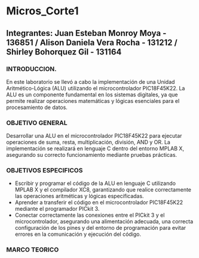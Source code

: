 # Micros_Corte1
## Integrantes: Juan Esteban Monroy Moya - 136851 / Alison Daniela Vera Rocha - 131212 / Shirley Bohorquez Gil - 131164
### INTRODUCCION.
En este laboratorio se llevó a cabo la implementación de una Unidad Aritmético-Lógica (ALU) utilizando el microcontrolador PIC18F45K22. La ALU es un componente fundamental en los sistemas digitales, ya que permite realizar operaciones matemáticas y lógicas esenciales para el procesamiento de datos.

### OBJETIVO GENERAL
Desarrollar una ALU en el microcontrolador PIC18F45K22 para ejecutar operaciones de suma, resta, multiplicación, división, AND y OR. La implementación se realizará en lenguaje C dentro del entorno MPLAB X, asegurando su correcto funcionamiento mediante pruebas prácticas.

### OBJETIVOS ESPECIFICOS
* Escribir y programar el código de la ALU en lenguaje C utilizando MPLAB X y el compilador XC8, garantizando que realice correctamente las operaciones aritméticas y lógicas especificadas.
* Aprender a transferir el código en el microcontrolador PIC18F45K22 mediante el programador PICkit 3.
* Conectar correctamente las conexiones entre el PICkit 3 y el microcontrolador, asegurando una alimentación adecuada, una correcta configuración de los pines y del entorno de programación para evitar errores en la comunicación y ejecución del código.
### MARCO TEORICO

